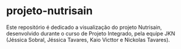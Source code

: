 # projeto-nutrisain
Este repositório é dedicado a visualização do projeto Nutrisain, desenvolvido durante o curso de Projeto Integrado, pela equipe JKN (Jéssica Sobral, Jéssica Tavares, Kaio Victtor e Nickolas Tavares).

